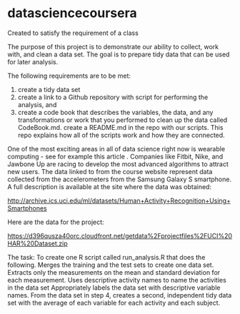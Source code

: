 datasciencecoursera
===================

Created to satisfy the requirement of a class

The purpose of this project is to demonstrate our ability to collect, work with, and clean a data set. The goal is to prepare tidy data that can be used for later analysis. 

The following requirements are to be met:
1) create a tidy data set
2) create a link to a Github repository with script for performing the analysis, and 
3) create a code book that describes the variables, the data, and any transformations or work that you performed to clean up the data called CodeBook.md. 
create a README.md in the repo with our scripts. This repo explains how all of the scripts work and how they are connected.  

One of the most exciting areas in all of data science right now is wearable computing - see for example this article . Companies like Fitbit, Nike, and Jawbone Up are racing to develop the most advanced algorithms to attract new users. The data linked to from the course website represent data collected from the accelerometers from the Samsung Galaxy S smartphone. A full description is available at the site where the data was obtained: 

http://archive.ics.uci.edu/ml/datasets/Human+Activity+Recognition+Using+Smartphones 

Here are the data for the project: 

https://d396qusza40orc.cloudfront.net/getdata%2Fprojectfiles%2FUCI%20HAR%20Dataset.zip 

The task:
To create one R script called run_analysis.R that does the following. 
Merges the training and the test sets to create one data set.
Extracts only the measurements on the mean and standard deviation for each measurement. 
Uses descriptive activity names to name the activities in the data set
Appropriately labels the data set with descriptive variable names. 
From the data set in step 4, creates a second, independent tidy data set with the average of each variable for each activity and each subject.
